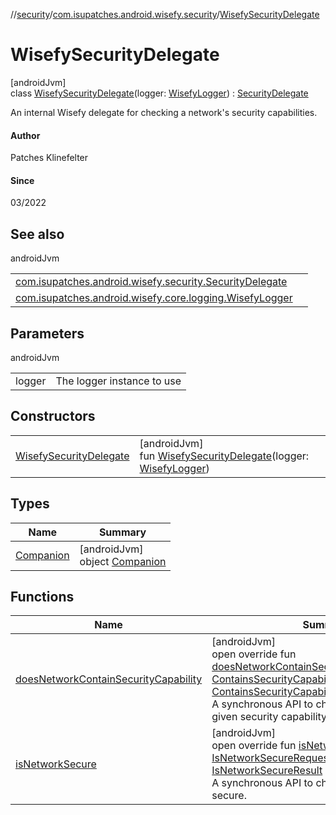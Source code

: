 //[security](../../../index.md)/[com.isupatches.android.wisefy.security](../index.md)/[WisefySecurityDelegate](index.md)

# WisefySecurityDelegate

[androidJvm]\
class [WisefySecurityDelegate](index.md)(logger: [WisefyLogger](../../../../core/core/com.isupatches.android.wisefy.core.logging/-wisefy-logger/index.md)) : [SecurityDelegate](../-security-delegate/index.md)

An internal Wisefy delegate for checking a network's security capabilities.

#### Author

Patches Klinefelter

#### Since

03/2022

## See also

androidJvm

| | |
|---|---|
| [com.isupatches.android.wisefy.security.SecurityDelegate](../-security-delegate/index.md) |  |
| [com.isupatches.android.wisefy.core.logging.WisefyLogger](../../../../core/core/com.isupatches.android.wisefy.core.logging/-wisefy-logger/index.md) |  |

## Parameters

androidJvm

| | |
|---|---|
| logger | The logger instance to use |

## Constructors

| | |
|---|---|
| [WisefySecurityDelegate](-wisefy-security-delegate.md) | [androidJvm]<br>fun [WisefySecurityDelegate](-wisefy-security-delegate.md)(logger: [WisefyLogger](../../../../core/core/com.isupatches.android.wisefy.core.logging/-wisefy-logger/index.md)) |

## Types

| Name | Summary |
|---|---|
| [Companion](-companion/index.md) | [androidJvm]<br>object [Companion](-companion/index.md) |

## Functions

| Name | Summary |
|---|---|
| [doesNetworkContainSecurityCapability](does-network-contain-security-capability.md) | [androidJvm]<br>open override fun [doesNetworkContainSecurityCapability](does-network-contain-security-capability.md)(request: [ContainsSecurityCapabilityRequest](../../com.isupatches.android.wisefy.security.entities/-contains-security-capability-request/index.md)): [ContainsSecurityCapabilityResult](../../com.isupatches.android.wisefy.security.entities/-contains-security-capability-result/index.md)<br>A synchronous API to check if a network has a given security capability. |
| [isNetworkSecure](is-network-secure.md) | [androidJvm]<br>open override fun [isNetworkSecure](is-network-secure.md)(request: [IsNetworkSecureRequest](../../com.isupatches.android.wisefy.security.entities/-is-network-secure-request/index.md)): [IsNetworkSecureResult](../../com.isupatches.android.wisefy.security.entities/-is-network-secure-result/index.md)<br>A synchronous API to check if a network is secure. |
